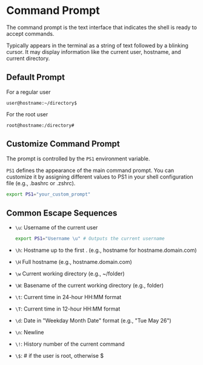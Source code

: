 # Command Prompt

The command prompt is the text interface that indicates the shell is ready to accept commands.

Typically appears in the terminal as a string of text followed by a blinking cursor. It may display information like the current user, hostname, and current directory.

## Default Prompt

For a regular user

```
user@hostname:~/directory$
```

For the root user

```
root@hostname:/directory#
```

## Customize Command Prompt

The prompt is controlled by the `PS1` environment variable.

`PS1` defines the appearance of the main command prompt. You can customize it by assigning different values to PS1 in your shell configuration file (e.g., .bashrc or .zshrc).

```sh
export PS1="your_custom_prompt"
```

## Common Escape Sequences

- `\u`: Username of the current user

  ```sh
  export PS1="Username \u" # Outputs the current username
  ```

- `\h`: Hostname up to the first . (e.g., hostname for hostname.domain.com)
- `\H` Full hostname (e.g., hostname.domain.com)
- `\w` Current working directory (e.g., ~/folder)
- `\W`: Basename of the current working directory (e.g., folder)
- `\t`: Current time in 24-hour HH:MM
  format
- `\T`: Current time in 12-hour HH:MM
  format
- `\d`: Date in "Weekday Month Date" format (e.g., "Tue May 26")
- `\n`: Newline
- `\!`: History number of the current command
- `\$`: # if the user is root, otherwise $
